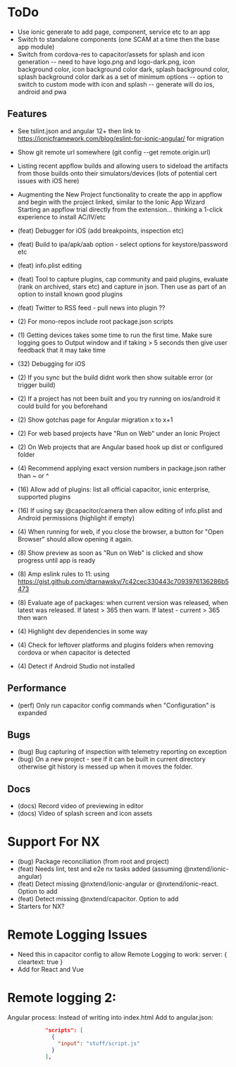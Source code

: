 # ToDo

- Use ionic generate to add page, component, service etc to an app
- Switch to standalone components (one SCAM at a time then the base app module)
- Switch from cordova-res to capacitor/assets for splash and icon generation
  -- need to have logo.png and logo-dark.png, icon background color, icon background color dark, splash background color, splash background color dark as a set of minimum options
  -- option to switch to custom mode with icon and splash
  -- generate will do ios, android and pwa

## Features

- See tslint.json and angular 12+ then link to https://ionicframework.com/blog/eslint-for-ionic-angular/ for migration
- Show git remote url somewhere (git config --get remote.origin.url)

- Listing recent appflow builds and allowing users to sideload the artifacts from those builds onto their simulators/devices (lots of potential cert issues with iOS here)

- Augmenting the New Project functionality to create the app in appflow and begin with the project linked, similar to the Ionic App Wizard
  Starting an appflow trial directly from the extension… thinking a 1-click experience to install AC/IV/etc
- (feat) Debugger for iOS (add breakpoints, inspection etc)
- (feat) Build to ipa/apk/aab option - select options for keystore/password etc
- (feat) info.plist editing
- (feat) Tool to capture plugins, cap community and paid plugins, evaluate (rank on archived, stars etc) and capture in json. Then use as part of an option to install known good plugins
- (feat) Twitter to RSS feed - pull news into plugin ??
- (2) For mono-repos include root package.json scripts
- (1) Getting devices takes some time to run the first time. Make sure logging goes to Output window and if taking > 5 seconds then give user feedback that it may take time
- (32) Debugging for iOS
- (2) If you sync but the build didnt work then show suitable error (or trigger build)
- (2) If a project has not been built and you try running on ios/android it could build for you beforehand
- (2) Show gotchas page for Angular migration x to x+1
- (2) For web based projects have "Run on Web" under an Ionic Project
- (2) On Web projects that are Angular based hook up dist or configured folder
- (4) Recommend applying exact version numbers in package.json rather than ~ or ^
- (16) Allow add of plugins: list all official capacitor, ionic enterprise, supported plugins
- (16) If using say @capacitor/camera then allow editing of info.plist and Android permissions (highlight if empty)
- (4) When running for web, if you close the browser, a button for "Open Browser" should allow opening it again.
- (8) Show preview as soon as "Run on Web" is clicked and show progress until app is ready
- (8) Amp eslink rules to 11: using https://gist.github.com/dtarnawsky/7c42cec330443c7093976136286b5473
- (8) Evaluate age of packages: when current version was released, when latest was released. If latest > 365 then warn. If latest - current > 365 then warn
- (4) Highlight dev dependencies in some way
- (4) Check for leftover platforms and plugins folders when removing cordova or when capacitor is detected
- (4) Detect if Android Studio not installed

## Performance

- (perf) Only run capacitor config commands when "Configuration" is expanded

## Bugs

- (bug) Bug capturing of inspection with telemetry reporting on exception
- (bug) On a new project - see if it can be built in current directory otherwise git history is messed up when it moves the folder.

## Docs

- (docs) Record video of previewing in editor
- (docs) Video of splash screen and icon assets

# Support For NX

- (bug) Package reconciliation (from root and project)
- (feat) Needs lint, test and e2e nx tasks added (assuming @nxtend/ionic-angular)
- (feat) Detect missing @nxtend/ionic-angular or @nxtend/ionic-react. Option to add
- (feat) Detect missing @nxtend/capacitor. Option to add
- Starters for NX?

# Remote Logging Issues

- Need this in capacitor config to allow Remote Logging to work: server: { cleartext: true }
- Add for React and Vue

# Remote logging 2:

Angular process:
Instead of writing into index.html
Add to angular.json:

```json
            "scripts": [
              {
                "input": "stuff/script.js"
              }
            ],
```
